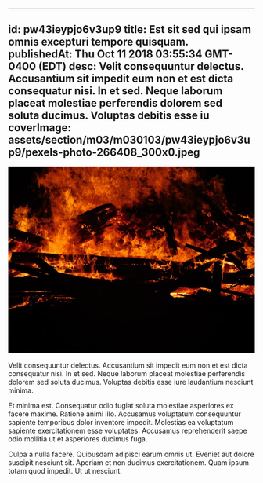 
---
id: pw43ieypjo6v3up9
title: Est sit sed qui ipsam omnis excepturi tempore quisquam.
publishedAt: Thu Oct 11 2018 03:55:34 GMT-0400 (EDT)
desc: Velit consequuntur delectus. Accusantium sit impedit eum non et est dicta consequatur nisi. In et sed. Neque laborum placeat molestiae perferendis dolorem sed soluta ducimus. Voluptas debitis esse iu
coverImage: assets/section/m03/m030103/pw43ieypjo6v3up9/pexels-photo-266408_300x0.jpeg
---

![image from pexels.com](assets/section/m03/m030103/pw43ieypjo6v3up9/pexels-photo-266408.jpeg)

Velit consequuntur delectus. Accusantium sit impedit eum non et est dicta consequatur nisi. In et sed. Neque laborum placeat molestiae perferendis dolorem sed soluta ducimus. Voluptas debitis esse iure laudantium nesciunt minima.
 
Et minima est. Consequatur odio fugiat soluta molestiae asperiores ex facere maxime. Ratione animi illo. Accusamus voluptatum consequuntur sapiente temporibus dolor inventore impedit. Molestias ea voluptatum sapiente exercitationem esse voluptates. Accusamus reprehenderit saepe odio mollitia ut et asperiores ducimus fuga.
 
Culpa a nulla facere. Quibusdam adipisci earum omnis ut. Eveniet aut dolore suscipit nesciunt sit. Aperiam et non ducimus exercitationem. Quam ipsum totam quod impedit. Ut ut nesciunt.

